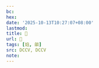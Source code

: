 ```yaml
---
bc:
hex:
date: '2025-10-13T10:27:07+08:00'
lastmod:
title: 􀩱
url: 􀩱
tags: [焰, 燄]
src: DCCV, DCCV
note:
---
```

